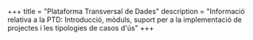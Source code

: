 +++
title = "Plataforma Transversal de Dades"
description = "Informació relativa a la PTD: Introducció, mòduls, suport per a la implementació de projectes i les tipologies de casos d'ús"
+++